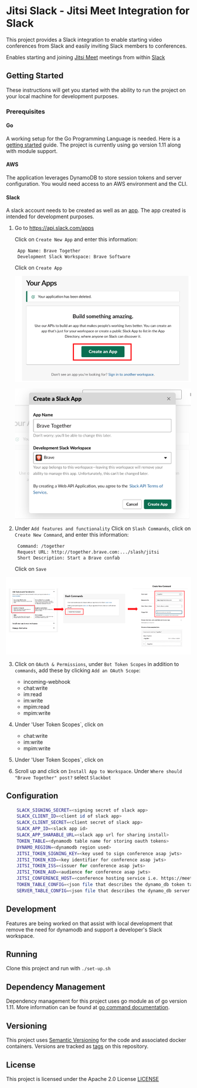 # Jitsi Slack - Jitsi Meet Integration for Slack

This project provides a Slack integration to enable starting video conferences
from Slack and easily inviting Slack members to conferences.

Enables starting and joining [Jitsi Meet](https://meet.jit.si) meetings from within [Slack](https://slack.com/)

## Getting Started

These instructions will get you started with the ability to run the project
on your local machine for development purposes.

### Prerequisites

#### Go

A working setup for the Go Programming Language is needed. Here is a [getting started](https://golang.org/doc/install) guide. The project
is currently using go version 1.11 along with module support.

#### AWS

The application leverages DynamoDB to store session tokens and server configuration. You would need access to an AWS environment and the CLI. 

#### Slack

A slack account needs to be created as well as an [app](https://api.slack.com/apps). The app created is intended for development
purposes.

1. Go to <https://api.slack.com/apps>

   Click on `Create New App` and enter this information:

        App Name: Brave Together
        Development Slack Workspace: Brave Software

    Click on `Create App`
    
    ![1](assets/1.png)

    ![2](assets/2.png)

2. Under `Add features and functionality`  Click on `Slash Commands`, click on `Create New Command`, and enter this information:

        Command: /together
        Request URL: http://together.brave.com:.../slash/jitsi
        Short Description: Start a Brave confab

    Click on `Save`

![3](assets/3.png)




3. Click on `OAuth & Permissions`, under `Bot Token Scopes` in addition to `commands`, add these by clicking `Add an OAuth Scope`:

    - incoming-webhook
    - chat:write
    - im:read
    - im:write
    - mpim:read
    - mpim:write

4. Under 'User Token Scopes`, click on 

    - chat:write
    - im:write
    - mpim:write

4. Under 'User Token Scopes`, click on 

5. Scroll up and click on `Install App to Workspace`. Under `Where should "Brave Together" post?` select `Slackbot`


## Configuration

```bash
    SLACK_SIGNING_SECRET=<signing secret of slack app>
    SLACK_CLIENT_ID=<client id of slack app>
    SLACK_CLIENT_SECRET=<client secret of slack app>
    SLACK_APP_ID=<slack app id>
    SLACK_APP_SHARABLE_URL=<slack app url for sharing install>
    TOKEN_TABLE=<dynamodb table name for storing oauth tokens>
    DYNAMO_REGION=<dynamodb region used>
    JITSI_TOKEN_SIGNING_KEY=<key used to sign conference asap jwts>
    JITSI_TOKEN_KID=<key identifier for conference asap jwts>
    JITSI_TOKEN_ISS=<issuer for conference asap jwts>
    JITSI_TOKEN_AUD=<audience for conference asap jwts>
    JITSI_CONFERENCE_HOST=<conference hosting service i.e. https://meet.jit.si
    TOKEN_TABLE_CONFIG=<json file that describes the dynamo_db token table>
    SERVER_TABLE_CONFIG=<json file that describes the dynamo_db server table>
```

## Development

Features are being worked on that assist with local development that remove the need for dynamodb and support a developer's Slack workspace.

## Running

Clone this project and run with `./set-up.sh`

## Dependency Management

Dependency management for this project uses go module as of go version 1.11. More information can be found at [go command documentation](https://golang.org/cmd/go/#hdr-Modules__module_versions__and_more).

## Versioning

This project uses [Semantic Versioning](https://semver.org) for the code and associated
docker containers. Versions are tracked as [tags](https://github.com/jitsi/jitsi-slack/tags) on this repository.

## License

This project is licensed under the Apache 2.0 License [LICENSE](LICENSE)
